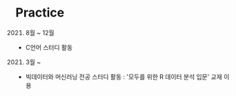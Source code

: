 # Practice

2021. 8월 ~ 12월
- C언어 스터디 활동

2021. 3월 ~ 
- 빅데이터와 머신러닝 전공 스터디 활동 : '모두를 위한 R 데이터 분석 입문' 교재 이용
